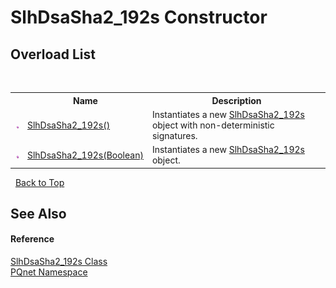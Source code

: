 # SlhDsaSha2_192s Constructor 
 


## Overload List
&nbsp;<table><tr><th></th><th>Name</th><th>Description</th></tr><tr><td>![Public method](media/pubmethod.gif "Public method")</td><td><a href="878c81d3-6409-cd8f-0e7c-a9eaa7799447">SlhDsaSha2_192s()</a></td><td>
Instantiates a new <a href="d9a4c694-f48d-a16c-8ebf-fbb304a02c66">SlhDsaSha2_192s</a> object with non-deterministic signatures.</td></tr><tr><td>![Public method](media/pubmethod.gif "Public method")</td><td><a href="ce1acaf6-1bd6-2fd1-2adf-b8273c0355f1">SlhDsaSha2_192s(Boolean)</a></td><td>
Instantiates a new <a href="d9a4c694-f48d-a16c-8ebf-fbb304a02c66">SlhDsaSha2_192s</a> object.</td></tr></table>&nbsp;
<a href="#slhdsasha2_192s-constructor">Back to Top</a>

## See Also


#### Reference
<a href="d9a4c694-f48d-a16c-8ebf-fbb304a02c66">SlhDsaSha2_192s Class</a><br /><a href="fc4f881f-e121-9cf0-ed49-65bf6b5a005d">PQnet Namespace</a><br />